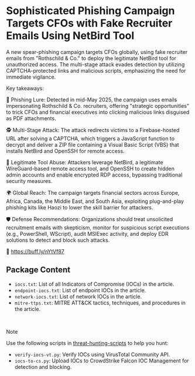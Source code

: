 # Sophisticated Phishing Campaign Targets CFOs with Fake Recruiter Emails Using NetBird Tool

A new spear-phishing campaign targets CFOs globally, using fake recruiter emails from "Rothschild & Co." to deploy the legitimate NetBird tool for unauthorized access. The multi-stage attack evades detection by utilizing CAPTCHA-protected links and malicious scripts, emphasizing the need for immediate vigilance.

Key takeaways:

📧 Phishing Lure: Detected in mid-May 2025, the campaign uses emails impersonating Rothschild & Co. recruiters, offering "strategic opportunities" to trick CFOs and financial executives into clicking malicious links disguised as PDF attachments.

🕵️ Multi-Stage Attack: The attack redirects victims to a Firebase-hosted URL after solving a CAPTCHA, which triggers a JavaScript function to decrypt and deliver a ZIP file containing a Visual Basic Script (VBS) that installs NetBird and OpenSSH for remote access.

🔧 Legitimate Tool Abuse: Attackers leverage NetBird, a legitimate WireGuard-based remote access tool, and OpenSSH to create hidden admin accounts and enable encrypted RDP access, bypassing traditional security measures.

🌍 Global Reach: The campaign targets financial sectors across Europe, Africa, Canada, the Middle East, and South Asia, exploiting plug-and-play phishing kits like Haozi to lower the skill barrier for attackers.

🛡️ Defense Recommendations: Organizations should treat unsolicited recruitment emails with skepticism, monitor for suspicious script executions (e.g., PowerShell, WScript), audit MSIExec activity, and deploy EDR solutions to detect and block such attacks.

🔗 https://buff.ly/nYtVf87

## Package Content

- `iocs.txt`: List of all Indicators of Compromise (IOCs) in the article.
- `endpoint-iocs.txt`: List of endpoint IOCs in the article.
- `network-iocs.txt`: List of network IOCs in the article.
- `mitre-ttps.txt`: MITRE ATT&CK tactics, techniques, and procedures in the article.

<br>

> [!NOTE]
> Use the following scripts in [threat-hunting-scripts](../../threat-hunting-scripts/) to help you hunt:
>
> - `verify-iocs-vt.py`: Verify IOCs using VirusTotal Community API.
> - `iocs-to-cs.py`: Upload IOCs to CrowdStrike Falcon IOC Management for detection and blocking.
